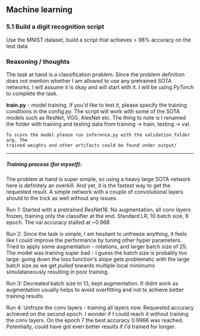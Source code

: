 ## Machine learning

### 5.1 Build a digit recognition script
Use the MNIST dataset, build a script that achieves > 98% accuracy on the test
data


### Reasoning / thoughts
The task at hand is a classification problem. Since the problem definition does
not mention whether I am allowed to use any pretrained SOTA networks, I will
assume it is okay and will start with it. I will be using *PyTorch* to complete
the task.

**train.py** - model training. If you'd like to test it, please specify the training
conditions in the config.py. The script will work with some of the SOTA models 
such as ResNet, VGG, AlexNet etc. The thing to note is I renamed the folder with
training and testing data from training -> train, testing -> val. 

```
To score the model please run inference.py with the validation_folder arg. The 
trained weights and other artifacts could be found under output/
```


---
##### Training process (for myself):

The problem at hand is super simple, so using a heavy large SOTA network here 
is definitely an overkill. And yet, it is the fastest way to get the requested
result. A simple network with a couple of convolutional layers should to the 
trick as well without any issues.

Run 1:
Started with a pretrained ResNet18. No augmentation, all conv layers frozen, 
training only the classifier at the end. Standard LR, 10 batch size, 8 epoch. 
The val accuracy stalled at ~0.968

Run 2:
Since the task is simple, I am hesitant to unfreeze anything, it feels like I could
improve the performance by tuning other hyper parameters. Tried to apply some
augmentation - rotations, and larger batch size of 25. The model was training
super bad - I guess the batch size is probably too large: going down the loss
function's slope gets problematic with the large batch size as we get *pulled* 
towards multiple local minimums simulataneously resulting in poor training.

Run 3:
Decreated batch size to 13, kept augmentation. It didnt work as augmentation
usually helps to avoid overfitting and not to achieve better training results.

Run 4: Unfroze the conv layers - training all layers now.
Requested accuracy achieved on the second epoch. I wonder if I could reach it
without training the conv layers.
On the epoch 7 the best accuracy 0.9966 was reached. Potentially, could have got
even better results if I'd trained for longer.